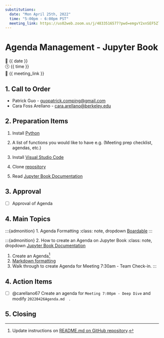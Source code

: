 ```yaml
---
substitutions:
  date: "Mon April 25th, 2022"
  time: "5:00pm - 6:00pm PST"
  meeting_link: https://us02web.zoom.us/j/4833516577?pwd=emgvY2xnSEF5Zlh4Si9kVkx3S0dzZz09
---
```


# Agenda Management - Jupyter Book

📅 {{ date }} <br>
🕔 {{ time }} <br>
🔗 {{ meeting_link }} <br>

## 1. Call to Order

- Patrick Guo - guopatrick.comping@gmail.com
- Cara Foss Arellano - cara.arellano@berkeley.edu

## 2. Preparation Items

1. Install [Python](https://www.python.org/downloads/)

2. A list of functions you would like to have e.g. (Meeting prep checklist, agendas, etc.)

3. Install [Visual Studio Code](https://code.visualstudio.com/download)

4. Clone [repository](https://github.com/DaanMatch/meeting-agendas)

5. Read [Jupyter Book Documentation](https://jupyterbook.org/en/stable/intro.html)

## 3. Approval

- [ ] Approval of Agenda

## 4. Main Topics

:::{admonition} 1. Agenda Formatting
:class: note, dropdown
[Boardable](https://boardable.com/blog/board-meeting-agendas/)
:::

:::{admonition} 2. How to create an Agenda on Jupyter Book
:class: note, dropdown
[Jupyter Book Documentation](https://jupyterbook.org/en/stable/intro.html)

1. Create an Agenda[^1]
2. [Markdown formatting](https://wordpress.com/support/markdown-quick-reference/)
3. Walk through to create Agenda for Meeting 7:30am - Team Check-in.
:::

## 4. Action Items

- [ ] @carellano67 Create an agenda for `Meeting 7:00pm - Deep Dive` and modify `20220426Agenda.md  `.

## 5. Closing

[^1]: Update instructions on [README.md on GitHub repository](https://github.com/DaanMatch/meeting-agendas).
